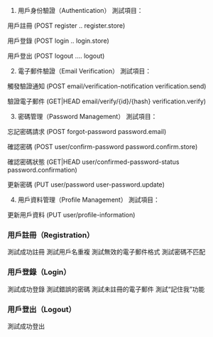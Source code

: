 1. 用戶身份驗證（Authentication）
測試項目：

用戶註冊 (POST register .. register.store)

用戶登錄 (POST login .. login.store)

用戶登出 (POST logout .... logout)

2. 電子郵件驗證（Email Verification）
測試項目：

觸發驗證通知 (POST email/verification-notification verification.send)

驗證電子郵件 (GET|HEAD email/verify/{id}/{hash} verification.verify)

3. 密碼管理（Password Management）
測試項目：

忘記密碼請求 (POST forgot-password password.email)

確認密碼 (POST user/confirm-password password.confirm.store)

確認密碼狀態 (GET|HEAD user/confirmed-password-status password.confirmation)

更新密碼 (PUT user/password user-password.update)

4. 用戶資料管理（Profile Management）
測試項目：

更新用戶資料 (PUT user/profile-information)



### 用戶註冊（Registration）
測試成功註冊
測試用戶名重複
測試無效的電子郵件格式
測試密碼不匹配

### 用戶登錄（Login）
測試成功登錄
測試錯誤的密碼
測試未註冊的電子郵件
測試“記住我”功能

### 用戶登出（Logout）
測試成功登出